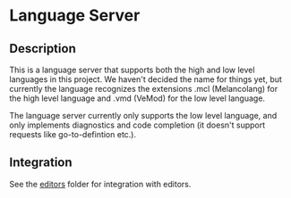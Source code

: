 # Language Server

## Description
This is a language server that supports both the high and low level languages
in this project.  We haven't decided the name for things yet, but currently the
language recognizes the extensions .mcl (Melancolang) for the high level
language and .vmd (VeMod) for the low level language.

The language server currently only supports the low level language, and only
implements diagnostics and code completion (it doesn't support requests like
go-to-defintion etc.).

## Integration
See the [editors](../../editor/) folder for integration with editors.
